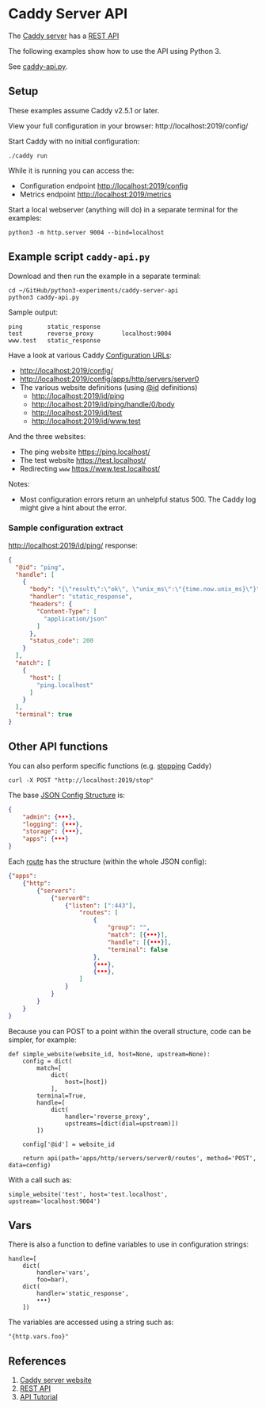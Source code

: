 # Caddy Server API
The [Caddy server](https://caddyserver.com/) has a [REST API](https://caddyserver.com/docs/quick-starts/api)

The following examples show how to use the API using Python 3.

See [caddy-api.py](https://github.com/tonyallan/python3-experiments/blob/main/caddy-server-api/caddy-api.py).


## Setup
These examples assume Caddy v2.5.1 or later.

View your full configuration in your browser:
http://localhost:2019/config/

Start Caddy with no initial configuration:
```shell
./caddy run
```

While it is running you can access the:
* Configuration endpoint <http://localhost:2019/config>
* Metrics endpoint <http://localhost:2019/metrics>


Start a local webserver (anything will do) in a separate terminal for the examples:
```shell
python3 -m http.server 9004 --bind=localhost
```


## Example script `caddy-api.py`
Download and then run the example in a separate terminal:
```shell
cd ~/GitHub/python3-experiments/caddy-server-api
python3 caddy-api.py
```

Sample output:
```
ping       static_response      
test       reverse_proxy        localhost:9004
www.test   static_response
```

Have a look at various Caddy [Configuration URLs](https://caddyserver.com/docs/api#get-configpath):
* <http://localhost:2019/config/>
* <http://localhost:2019/config/apps/http/servers/server0>
* The various website definitions (using [@id](https://caddyserver.com/docs/api#using-id-in-json) definitions)
  - <http://localhost:2019/id/ping>
  - <http://localhost:2019/id/ping/handle/0/body>
  - <http://localhost:2019/id/test>
  - <http://localhost:2019/id/www.test>

And the three websites:
* The ping website <https://ping.localhost/>
* The test website <https://test.localhost/>
* Redirecting `www` <https://www.test.localhost/>

Notes:
* Most configuration errors return an unhelpful status 500. The Caddy log might give a hint about the error.

### Sample configuration extract

<http://localhost:2019/id/ping/> response:
```json
{
  "@id": "ping",
  "handle": [
    {
      "body": "{\"result\":\"ok\", \"unix_ms\":\"{time.now.unix_ms}\"}",
      "handler": "static_response",
      "headers": {
        "Content-Type": [
          "application/json"
        ]
      },
      "status_code": 200
    }
  ],
  "match": [
    {
      "host": [
        "ping.localhost"
      ]
    }
  ],
  "terminal": true
}
```


## Other API functions
You can also perform specific functions (e.g. [stopping](https://caddyserver.com/docs/api#post-stop) Caddy)
```shell
curl -X POST "http://localhost:2019/stop"
```

The base [JSON Config Structure](https://caddyserver.com/docs/json/) is:
```json
{
    "admin": {•••},
    "logging": {•••},
    "storage": {•••},
    "apps": {•••}
}
```

Each [route](https://caddyserver.com/docs/json/apps/http/servers/routes/) has the structure (within the whole JSON config):
```json
{"apps": 
    {"http": 
        {"servers": 
            {"server0": 
                {"listen": [":443"], 
                    "routes": [
                        {
                            "group": "",
                            "match": [{•••}],
                            "handle": [{•••}],
                            "terminal": false
                        },
                        {•••},
                        {•••},
                    ]
                }
            }
        }
    }
}
```

Because you can POST to a point within the overall structure, code can be simpler, for example:
```python3
def simple_website(website_id, host=None, upstream=None):
    config = dict(
        match=[
            dict(
                host=[host])
            ],
        terminal=True,
        handle=[
            dict(
                handler='reverse_proxy',
                upstreams=[dict(dial=upstream)])
        ])

    config['@id'] = website_id

    return api(path='apps/http/servers/server0/routes', method='POST', data=config)
```

With a call such as:
```python3
simple_website('test', host='test.localhost', upstream='localhost:9004')
```


## Vars
There is also a function to define variables to use in configuration strings:
```python3
handle=[
    dict(
        handler='vars',
        foo=bar),
    dict(
        handler='static_response',
        •••)
    ])
```

The variables are accessed using a string such as:
```python3
"{http.vars.foo}"
```


## References
1. [Caddy server website](https://caddyserver.com/)
1. [REST API](https://caddyserver.com/docs/quick-starts/api)
1. [API Tutorial](https://caddyserver.com/docs/api-tutorial)